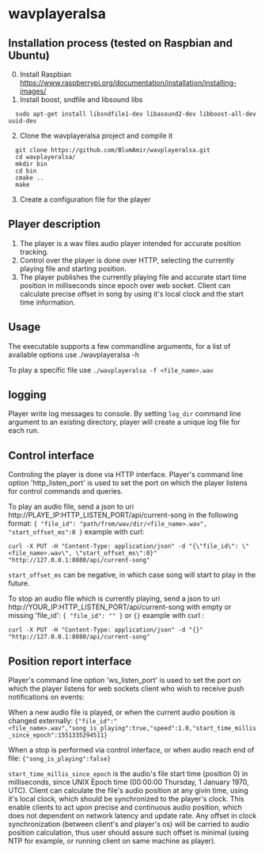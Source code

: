 # wavplayeralsa
## Installation process (tested on Raspbian and Ubuntu)
0. Install Raspbian https://www.raspberrypi.org/documentation/installation/installing-images/
1. Install boost, sndfile and libsound libs
```
  sudo apt-get install libsndfile1-dev libasound2-dev libboost-all-dev uuid-dev
```  
2. Clone the wavplayeralsa project and compile it
```
  git clone https://github.com/BlumAmir/wavplayeralsa.git
  cd wavplayeralsa/
  mkdir bin
  cd bin
  cmake ..
  make
```
3. Create a configuration file for the player

## Player description
1. The player is a wav files audio player intended for accurate position tracking. 
2. Control over the player is done over HTTP, selecting the currently playing file and starting position. 
3. The player publishes the currently playing file and accurate start time position in milliseconds since epoch over web socket. Client can calculate precise offset in song by using it's local clock and the start time information.

## Usage
The executable supports a few commandline arguments, for a list of available options use ./wavplayeralsa -h

To play a specific file use `./wavplayeralsa -f <file_name>.wav`


## logging
Player write log messages to console.
By setting `log_dir` command line argument to an existing directory, player will create a unique log file for each run.


## Control interface
Controling the player is done via HTTP interface.
Player's command line option 'http_listen_port' is used to set the port on which the player listens for control commands and queries.

To play an audio file, send a json to uri http://PLAYE_IP:HTTP_LISTEN_PORT/api/current-song in the following format:
`{ "file_id": "path/from/wav/dir/<file_name>.wav", "start_offset_ms":0 }`
example with curl:
```
curl -X PUT -H "Content-Type: application/json" -d "{\"file_id\": \"<file_name>.wav\", \"start_offset_ms\":0}" "http://127.0.0.1:8080/api/current-song"
```
`start_offset_ms` can be negative, in which case song will start to play in the future.

To stop an audio file which is currently playing, send a json to uri http://YOUR_IP:HTTP_LISTEN_PORT/api/current-song with empty or missing 'file_id':
`{ "file_id": "" }` or `{}`
example with curl :
```
curl -X PUT -H "Content-Type: application/json" -d "{}" "http://127.0.0.1:8080/api/current-song"
```


## Position report interface
Player's command line option 'ws_listen_port' is used to set the port on which the player listens for web sockets client who wish to receive push notifications on events:

When a new audio file is played, or when the current audio position is changed externally:
`{"file_id":"<file_name>.wav","song_is_playing":true,"speed":1.0,"start_time_millis_since_epoch":1551335294511}`

When a stop is performed via control interface, or when audio reach end of file:
`{"song_is_playing":false}`

`start_time_millis_since_epoch` is the audio's file start time (position 0) in milliseconds, since UNIX Epoch time (00:00:00 Thursday, 1 January 1970, UTC).
Client can calculate the file's audio position at any givin time, using it's local clock, which should be synchronized to the player's clock.
This enable clients to act upon precise and continuous audio position, which does not dependent on network latency and update rate.
Any offset in clock synchronization (between client's and player's os) will be carried to audio position calculation, thus user should assure such offset is minimal (using NTP for example, or running client on same machine as player).
